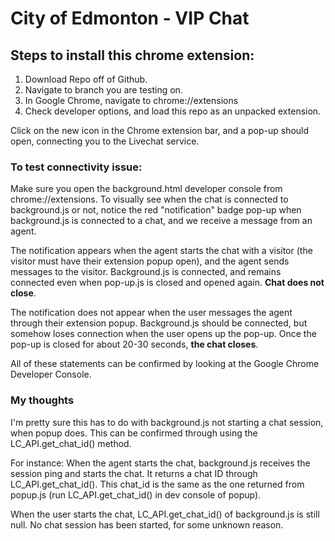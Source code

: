 # **City of Edmonton - VIP Chat** 

## Steps to install this chrome extension:

1. Download Repo off of Github.
2. Navigate to branch you are testing on.
3. In Google Chrome, navigate to chrome://extensions
4. Check developer options, and load this repo as an unpacked extension.


Click on the new icon in the Chrome extension bar, and a pop-up should open, connecting you to the Livechat service.


### **To test connectivity issue:**
Make sure you open the background.html developer console from chrome://extensions. To visually see when the chat is connected to background.js or not, notice the red "notification" badge pop-up when background.js is connected to a chat, and we receive a message from an agent.

The notification appears when the agent starts the chat with a visitor (the visitor must have their extension popup open), and the agent sends messages to the visitor. Background.js is connected, and remains connected even when pop-up.js is closed and opened again. **Chat does not close**.

The notification does not appear when the user messages the agent through their extension popup. Background.js should be connected, but somehow loses connection when the user opens up the pop-up. Once the pop-up is closed for about 20-30 seconds, **the chat closes**. 

All of these statements can be confirmed by looking at the Google Chrome Developer Console.


### **My thoughts**
I'm pretty sure this has to do with background.js not starting a chat session, when popup does. This can be confirmed through using the LC_API.get_chat_id() method.

For instance: When the agent starts the chat, background.js receives the session ping and starts the chat. It returns a chat ID through LC_API.get_chat_id(). This chat_id is the same as the one returned from popup.js (run LC_API.get_chat_id() in dev console of popup).

When the user starts the chat, LC_API.get_chat_id() of background.js is still null. No chat session has been started, for some unknown reason.

